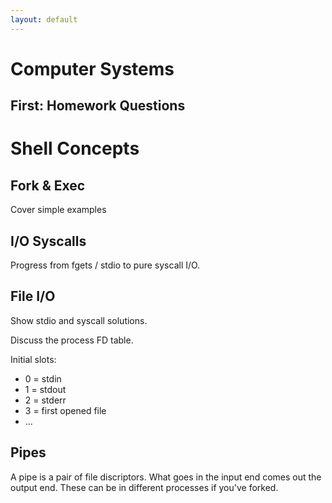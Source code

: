 ```yaml
---
layout: default
---
```


# Computer Systems

## First: Homework Questions

# Shell Concepts

## Fork & Exec

Cover simple examples

## I/O Syscalls

Progress from fgets / stdio to pure syscall I/O.

## File I/O

Show stdio and syscall solutions.

Discuss the process FD table.

Initial slots:

 - 0 = stdin
 - 1 = stdout
 - 2 = stderr
 - 3 = first opened file
 - ...

## Pipes

A pipe is a pair of file discriptors. What goes in the input end comes out the
output end. These can be in different processes if you've forked.


